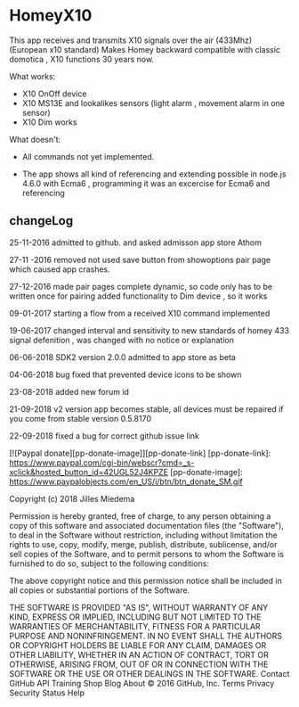 ﻿# HomeyX10



This app receives and transmits X10 signals over the air (433Mhz) (European x10 standard)
Makes Homey backward compatible with classic domotica , X10 functions 30 years now.

What works:

* X10 OnOff device
* X10 MS13E and lookalikes sensors (light alarm , movement alarm in one sensor)
* X10 Dim works

What doesn't:

*  All commands not yet implemented.

* The app shows all kind of referencing and extending possible in node.js 4.6.0 with Ecma6 , 
programming it was an excercise for Ecma6 and referencing


## changeLog


25-11-2016 admitted to github. and asked admisson app store Athom

27-11 -2016 removed not used save button from showoptions pair page which caused app crashes.

27-12-2016  made pair pages complete dynamic, so code only has to be written once for pairing
            added functionality to Dim device , so it works 

09-01-2017  starting a flow from a received X10 command implemented

19-06-2017 changed interval and sensitivity to new standards of homey 433 signal defenition , was changed with no notice or explanation 

06-06-2018  SDK2 version 2.0.0 admitted to app store as beta

04-06-2018 bug fixed that prevented device icons to be shown

23-08-2018  added new forum id

21-09-2018 v2 version app becomes stable, all devices must be repaired if you come from stable version 0.5.8170

22-09-2018  fixed a bug for correct github issue link

[![Paypal donate][pp-donate-image]][pp-donate-link]
[pp-donate-link]: https://www.paypal.com/cgi-bin/webscr?cmd=_s-xclick&hosted_button_id=42UGL52J4KPZE
[pp-donate-image]: https://www.paypalobjects.com/en_US/i/btn/btn_donate_SM.gif






Copyright (c) 2018 Jilles Miedema

Permission is hereby granted, free of charge, to any person obtaining a copy of this software and associated documentation files (the "Software"), to deal in the Software without restriction, including without limitation the rights to use, copy, modify, merge, publish, distribute, sublicense, and/or sell copies of the Software, and to permit persons to whom the Software is furnished to do so, subject to the following conditions:

The above copyright notice and this permission notice shall be included in all copies or substantial portions of the Software.

THE SOFTWARE IS PROVIDED "AS IS", WITHOUT WARRANTY OF ANY KIND, EXPRESS OR IMPLIED, INCLUDING BUT NOT LIMITED TO THE WARRANTIES OF MERCHANTABILITY, FITNESS FOR A PARTICULAR PURPOSE AND NONINFRINGEMENT. IN NO EVENT SHALL THE AUTHORS OR COPYRIGHT HOLDERS BE LIABLE FOR ANY CLAIM, DAMAGES OR OTHER LIABILITY, WHETHER IN AN ACTION OF CONTRACT, TORT OR OTHERWISE, ARISING FROM, OUT OF OR IN CONNECTION WITH THE SOFTWARE OR THE USE OR OTHER DEALINGS IN THE SOFTWARE.
Contact GitHub API Training Shop Blog About
© 2016 GitHub, Inc. Terms Privacy Security Status Help



